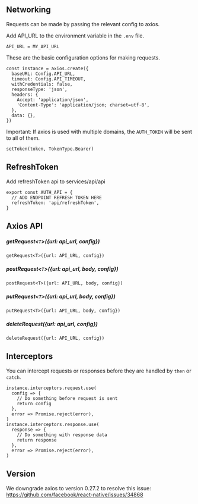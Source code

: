 ## Networking
Requests can be made by passing the relevant config to axios.

Add API_URL to the environment variable in the `.env` file.
```text
API_URL = MY_API_URL
```

These are the basic configuration options for making requests.
```text
const instance = axios.create({
  baseURL: Config.API_URL,
  timeout: Config.API_TIMEOUT,
  withCredentials: false,
  responseType: 'json',
  headers: {
    Accept: 'application/json',
    'Content-Type': 'application/json; charset=utf-8',
  },
  data: {},
})
```

Important: If axios is used with multiple domains, the `AUTH_TOKEN` will be sent to all of them.
```text
setToken(token, TokenType.Bearer)
```

## RefreshToken
Add refreshToken api to services/api/api
```text
export const AUTH_API = {
  // ADD ENDPOINT REFRESH TOKEN HERE
  refreshToken: 'api/refreshToken',
}
```

## Axios API
##### getRequest<`T`>({url: api_url, config})
```text
getRequest<T>({url: API_URL, config})
```
##### postRequest<`T`>({url: api_url, body, config})
```text
postRequest<T>({url: API_URL, body, config})
```
##### putRequest<`T`>({url: api_url, body, config})
```text
putRequest<T>({url: API_URL, body, config})
```
##### deleteRequest({url: api_url, config})
```text
deleteRequest({url: API_URL, config})
```

## Interceptors
You can intercept requests or responses before they are handled by `then` or `catch`.
```text
instance.interceptors.request.use(
  config => {
    // Do something before request is sent
    return config
  },
  error => Promise.reject(error),
)
instance.interceptors.response.use(
  response => {
    // Do something with response data
    return response
  },
  error => Promise.reject(error),
)
```

## Version
We downgrade axios to version 0.27.2 to resolve this issue: https://github.com/facebook/react-native/issues/34868